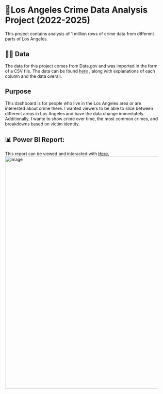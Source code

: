 # 🌆Los Angeles Crime Data Analysis Project (2022-2025)
This project contains analysis of 1 million rows of crime data from different parts of Los Angeles.

## 👨‍💻 Data 
The data for this project comes from Data.gov and was imported in the form of a CSV file. The data can be found [here](https://data.lacity.org/Public-Safety/Crime-Data-from-2020-to-Present/2nrs-mtv8/about_data) , along with explanations of each column and the data overall. 

## Purpose
This dashboard is for people who live in the Los Angeles area or are interested about crime there. I wanted viewers to be able to slice between different areas in Los Angeles and have the data change immediately. Additionally, I wante to show crime over time, the most common crimes, and breakdowns based on victim identity.

## 📊 Power BI Report:
This report can be viewed and interacted with [Here.](https://app.powerbi.com/view?r=eyJrIjoiMTQ3YzFiZmUtZjUxYi00ZjgxLTgyM2QtZjk1MzBhZDU1NDdiIiwidCI6IjYyMDRjNjEwLTZmYjUtNGQwNi04YzA0LWEyMWJkMDFmMmU0NSIsImMiOjF9)
<img width="1326" height="766" alt="image" src="https://github.com/user-attachments/assets/dcdea799-a194-4cbb-b826-844cdda8f318" />
